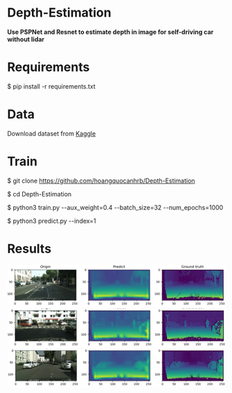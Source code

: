 # Depth-Estimation

**Use PSPNet and Resnet to estimate depth in image for self-driving car without lidar**

# Requirements

$ pip install -r requirements.txt

# Data

Download dataset from [Kaggle](https://www.kaggle.com/datasets/sakshaymahna/cityscapes-depth-and-segmentation)

# Train

$ git clone https://github.com/hoangquocanhrb/Depth-Estimation

$ cd Depth-Estimation

$ python3 train.py --aux_weight=0.4 --batch_size=32 --num_epochs=1000

$ python3 predict.py --index=1

# Results

<img src="Images/Figure_3.png">
<img src="Images/Figure_2.png">
<img src="Images/Figure_1.png">
